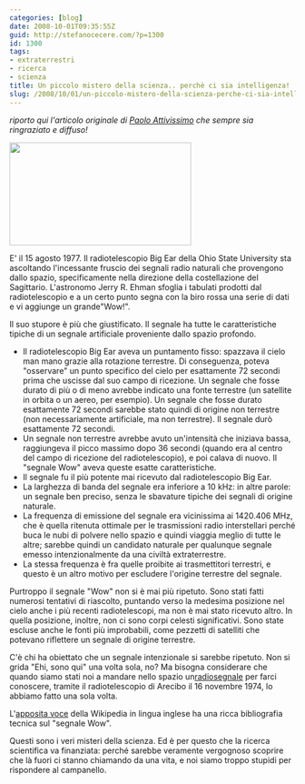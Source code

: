 ```yaml
---
categories: [blog]
date: 2008-10-01T09:35:55Z
guid: http://stefanocecere.com/?p=1300
id: 1300
tags:
- extraterrestri
- ricerca
- scienza
title: Un piccolo mistero della scienza.. perchè ci sia intelligenza!
slug: /2008/10/01/un-piccolo-mistero-della-scienza-perche-ci-sia-intelligenza/
---
```


_riporto qui l'articolo originale di_ [_Paolo Attivissimo_](http://attivissimo.blogspot.com/) _che sempre sia ringraziato e diffuso!_

[<img class="aligncenter size-full wp-image-1301" title="wow_signal-fullres" src="http://stefanocecere.com/wp-content/uploads/sites/3/2008/10/wow_signal-fullres.jpg" alt="" width="320" height="181" srcset="http://stefanocecere.com/wp-content/uploads/sites/3/2008/10/wow_signal-fullres.jpg 320w, http://stefanocecere.com/wp-content/uploads/sites/3/2008/10/wow_signal-fullres-300x170.jpg 300w" sizes="(max-width: 320px) 100vw, 320px" />](http://stefanocecere.com/wp-content/uploads/sites/3/2008/10/wow_signal-fullres.jpg)

E' il 15 agosto 1977. Il radiotelescopio Big Ear della Ohio State University sta ascoltando l'incessante fruscio dei segnali radio naturali che provengono dallo spazio, specificamente nella direzione della costellazione del Sagittario. L'astronomo Jerry R. Ehman sfoglia i tabulati prodotti dal radiotelescopio e a un certo punto segna con la biro rossa una serie di dati e vi aggiunge un grande<span>"Wow!"</span>.

Il suo stupore è più che giustificato. Il segnale ha tutte le caratteristiche tipiche di un segnale artificiale proveniente dallo spazio profondo.

- Il radiotelescopio Big Ear aveva un puntamento fisso: spazzava il cielo man mano grazie alla rotazione terrestre. Di conseguenza, poteva "osservare" un punto specifico del cielo per esattamente 72 secondi prima che uscisse dal suo campo di ricezione. Un segnale che fosse durato di più o di meno avrebbe indicato una fonte terrestre (un satellite in orbita o un aereo, per esempio). Un segnale che fosse durato esattamente 72 secondi sarebbe stato quindi di origine non terrestre (non necessariamente artificiale, ma non terrestre). Il segnale durò esattamente 72 secondi.
- Un segnale non terrestre avrebbe avuto un'intensità che iniziava bassa, raggiungeva il picco massimo dopo 36 secondi (quando era al centro del campo di ricezione del radiotelescopio), e poi calava di nuovo. Il "segnale Wow" aveva queste esatte caratteristiche.
- Il segnale fu il più potente mai ricevuto dal radiotelescopio Big Ear.
- La larghezza di banda del segnale era inferiore a 10 kHz: in altre parole: un segnale ben preciso, senza le sbavature tipiche dei segnali di origine naturale.
- La frequenza di emissione del segnale era vicinissima ai 1420.406 MHz, che è quella ritenuta ottimale per le trasmissioni radio interstellari perché buca le nubi di polvere nello spazio e quindi viaggia meglio di tutte le altre; sarebbe quindi un candidato naturale per qualunque segnale emesso intenzionalmente da una civiltà extraterrestre.
- La stessa frequenza è fra quelle proibite ai trasmettitori terrestri, e questo è un altro motivo per escludere l'origine terrestre del segnale.

Purtroppo il segnale <span>"Wow"</span> non si è mai più ripetuto. Sono stati fatti numerosi tentativi di riascolto, puntando verso la medesima posizione nel cielo anche i più recenti radiotelescopi, ma non è mai stato ricevuto altro. In quella posizione, inoltre, non ci sono corpi celesti significativi. Sono state escluse anche le fonti più improbabili, come pezzetti di satelliti che potevano riflettere un segnale di origine terrestre.

C'è chi ha obiettato che un segnale intenzionale si sarebbe ripetuto. Non si grida <span>"Ehi, sono qui"</span> una volta sola, no? Ma bisogna considerare che quando siamo stati <span>noi</span> a mandare nello spazio un[radiosegnale](http://www.physics.utah.edu/%7Ecassiday/p1080/lec06.html) per farci conoscere, tramite il radiotelescopio di Arecibo il 16 novembre 1974, lo abbiamo fatto una sola volta.

L'[apposita voce](http://en.wikipedia.org/wiki/Wow%21_signal) della Wikipedia in lingua inglese ha una ricca bibliografia tecnica sul <span>"segnale Wow"</span>.

Questi sono i veri misteri della scienza. Ed è per questo che la ricerca scientifica va finanziata: perché sarebbe veramente vergognoso scoprire che là fuori ci stanno chiamando da una vita, e noi siamo troppo stupidi per rispondere al campanello.
